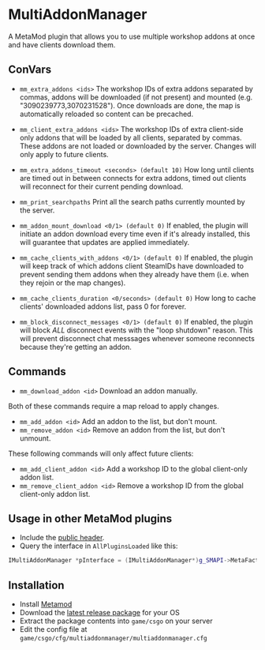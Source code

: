 # MultiAddonManager

A MetaMod plugin that allows you to use multiple workshop addons at once and have clients download them.

## ConVars
- `mm_extra_addons <ids>` The workshop IDs of extra addons separated by commas, addons will be downloaded (if not present) and mounted (e.g. "3090239773,3070231528").
  Once downloads are done, the map is automatically reloaded so content can be precached.
- `mm_client_extra_addons <ids>` The workshop IDs of extra client-side only addons that will be loaded by all clients, separated by commas. These addons are not loaded or downloaded by the server.
  Changes will only apply to future clients.

- `mm_extra_addons_timeout <seconds> (default 10)` How long until clients are timed out in between connects for extra addons, timed out clients will reconnect for their current pending download.
- `mm_print_searchpaths` Print all the search paths currently mounted by the server.
- `mm_addon_mount_download <0/1> (default 0)` If enabled, the plugin will initiate an addon download every time even if it's already installed, this will guarantee that updates are applied immediately.
- `mm_cache_clients_with_addons <0/1> (default 0)` If enabled, the plugin will keep track of which addons client SteamIDs have downloaded to prevent sending them addons when they already have them (i.e. when they rejoin or the map changes).
- `mm_cache_clients_duration <0/seconds> (default 0)` How long to cache clients' downloaded addons list, pass 0 for forever.
- `mm_block_disconnect_messages <0/1> (default 0)` If enabled, the plugin will block *ALL* disconnect events with the "loop shutdown" reason. This will prevent disconnect chat messsages whenever someone reconnects because they're getting an addon.

## Commands
- `mm_download_addon <id>` Download an addon manually.

 Both of these commands require a map reload to apply changes.
- `mm_add_addon <id>` Add an addon to the list, but don't mount.
- `mm_remove_addon <id>` Remove an addon from the list, but don't unmount.

 These following commands will only affect future clients:
- `mm_add_client_addon <id>` Add a workshop ID to the global client-only addon list.
- `mm_remove_client_addon <id>` Remove a workshop ID from the global client-only addon list.

## Usage in other MetaMod plugins
- Include the [public header](https://github.com/Source2ZE/MultiAddonManager/blob/main/public/imultiaddonmanager.h).
- Query the interface in `AllPluginsLoaded` like this:
```cpp
IMultiAddonManager *pInterface = (IMultiAddonManager*)g_SMAPI->MetaFactory(MULTIADDONMANAGER_INTERFACE, nullptr, nullptr);
```

## Installation

- Install [Metamod](https://cs2.poggu.me/metamod/installation/)
- Download the [latest release package](https://github.com/Source2ZE/MultiAddonManager/releases/latest) for your OS
- Extract the package contents into `game/csgo` on your server
- Edit the config file at `game/csgo/cfg/multiaddonmanager/multiaddonmanager.cfg`
